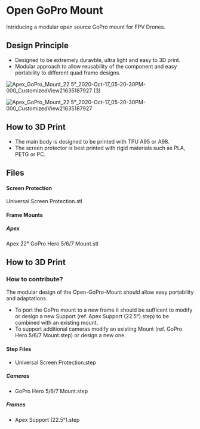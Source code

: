 # Open GoPro Mount

Intriducing a modular open source GoPro mount for FPV Drones.

## Design Principle
* Designed to be extremely duravble, ultra light and easy to 3D print.
* Modular approach to allow reusability of the component and easy portability to different quad frame designs.

![Apex_GoPro_Mount_22 5°_2020-Oct-17_05-20-30PM-000_CustomizedView21635187927 (3)](https://user-images.githubusercontent.com/2025999/96350563-b6173a80-10b6-11eb-8d7b-215e74876cb8.jpg)

![Apex_GoPro_Mount_22 5°_2020-Oct-17_05-20-30PM-000_CustomizedView21635187927](https://user-images.githubusercontent.com/2025999/96349479-44d48900-10b0-11eb-8346-5a620a46a129.jpg)

## How to 3D Print
* The main body is designed to be printed with TPU A95 or A98.
* The screen protector is best printed with rigid materials such as PLA, PETG or PC.

## Files

#### Screen Protection
Universal Screen Protection.stl

#### Frame Mounts

##### Apex 
Apex 22° GoPro Hero 5/6/7 Mount.stl


## How to 3D Print


### How to contribute?
The modular design of the Open-GoPro-Mount should allow easy portability and adaptations.
* To port the GoPro mount to a new frame it should be sufficent to modify or design a new Support (ref. Apex Support (22.5°).step) to be combined with an existing mount.
* To support additional cameras modify an existing Mount (ref. GoPro Hero 5/6/7 Mount.step) or design a new one.  

#### Step Files
* Universal Screen Protection.step
##### Cameras
* GoPro Hero 5/6/7 Mount.step
##### Frames
* Apex Support (22.5°).step



